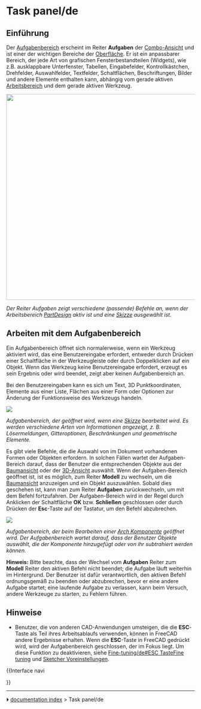 # Task panel/de
## Einführung

Der [Aufgabenbereich](Task_panel/de.md) erscheint im Reiter **Aufgaben** der [Combo-Ansicht](Combo_view/de.md) und ist einer der wichtigen Bereiche der [Oberfläche](interface/de.md). Er ist ein anpassbarer Bereich, der jede Art von grafischen Fensterbestandteilen (Widgets), wie z.B. ausklappbare Unterfenster, Tabellen, Eingabefelder, Kontrollkästchen, Drehfelder, Auswahlfelder, Textfelder, Schaltflächen, Beschriftungen, Bilder und andere Elemente enthalten kann, abhängig vom gerade aktiven [Arbeitsbereich](Workbenches/de.md) und dem gerade aktiven Werkzeug.

<img alt="" src=images/FreeCAD_Combo_view_Task_panel.png  style="width:" height="550px;">



*Der Reiter Aufgaben zeigt verschiedene (passende) Befehle an, wenn der Arbeitsbereich [PartDesign](PartDesign_Workbench/de.md) aktiv ist und eine [Skizze](sketch/de.md) ausgewählt ist.*



## Arbeiten mit dem Aufgabenbereich 

Ein Aufgabenbereich öffnet sich normalerweise, wenn ein Werkzeug aktiviert wird, das eine Benutzereingabe erfordert, entweder durch Drücken einer Schaltfläche in der Werkzeugleiste oder durch Doppelklicken auf ein Objekt. Wenn das Werkzeug keine Benutzereingabe erfordert, erzeugt es sein Ergebnis oder wird beendet, zeigt aber keinen Aufgabenbereich an.

Bei den Benutzereingaben kann es sich um Text, 3D Punktkoordinaten, Elemente aus einer Liste, Flächen aus einer Form oder Optionen zur Änderung der Funktionsweise des Werkzeugs handeln.

![](images/FreeCAD_Combo_view_Task_panel_Sketcher.png )



*Aufgabenbereich, der geöffnet wird, wenn eine [Skizze](Sketch/de.md) bearbeitet wird. Es werden verschiedene Arten von Informationen angezeigt, z. B. Lösermeldungen, Gitteroptionen, Beschränkungen und geometrische Elemente.*

Es gibt viele Befehle, die die Auswahl von im Dokument vorhandenen Formen oder Objekten erfordern. In solchen Fällen wartet der Aufgaben-Bereich darauf, dass der Benutzer die entsprechenden Objekte aus der [Baumansicht](Tree_view/de.md) oder der [3D-Ansicht](3D_view/de.md) auswählt. Wenn der Aufgaben-Bereich geöffnet ist, ist es möglich, zum Reiter **Modell** zu wechseln, um die [Baumansicht](Tree_view/de.md) anzuzeigen und ein Objekt auszuwählen. Sobald dies geschehen ist, kann man zum Reiter **Aufgaben** zurückwechseln, um mit dem Befehl fortzufahren. Der Aufgaben-Bereich wird in der Regel durch Anklicken der Schaltfläche **OK** bzw. **Schließen** geschlossen oder durch Drücken der **Esc**-Taste auf der Tastatur, um den Befehl abzubrechen.

![](images/FreeCAD_Combo_view_Task_panel_ArchComponent.png )



*Aufgabenbereich, der beim Bearbeiten einer [Arch Komponente](Arch_Component/de.md) geöffnet wird. Der Aufgabenbereich wartet darauf, dass der Benutzer Objekte auswählt, die der Komponente hinzugefügt oder von ihr subtrahiert werden können.*

**Hinweis:** Bitte beachte, dass der Wechsel vom **Aufgaben** Reiter zum **Modell** Reiter den aktiven Befehl nicht beendet; die Aufgabe läuft weiterhin im Hintergrund. Der Benutzer ist dafür verantwortlich, den aktiven Befehl ordnungsgemäß zu beenden oder abzubrechen, bevor er eine andere Aufgabe startet; eine laufende Aufgabe zu verlassen, kann beim Versuch, andere Werkzeuge zu starten, zu Fehlern führen.



## Hinweise

-   Benutzer, die von anderen CAD-Anwendungen umsteigen, die die **ESC**-Taste als Teil ihres Arbeitsablaufs verwenden, können in FreeCAD andere Ergebnisse erhalten. Wenn die **ESC**-Taste in FreeCAD gedrückt wird, wird der Aufgabenbereich geschlossen, der im Fokus liegt. Um diese Funktion zu deaktivieren, siehe [Fine-tuning/de#ESC TasteFine tuning](Fine-tuning/de#ESC_TasteFine_tuning.md) und [Sketcher Voreinstellungen](Sketcher_Preferences#Allgemein.md).


{{Interface navi

}}



---
⏵ [documentation index](../README.md) > Task panel/de
